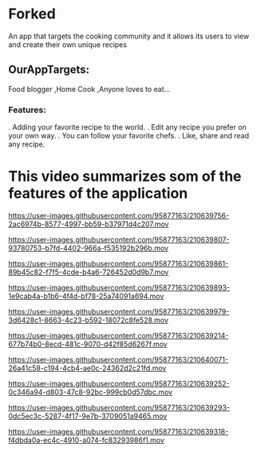 # Forked
An app that targets the cooking community and it allows its users to view and create their own unique recipes
## OurAppTargets:
Food blogger ,Home Cook ,Anyone loves to eat...


### Features:
. Adding your favorite recipe to the world.
. Edit any recipe you prefer on your own way.
. You can follow your favorite chefs.
. Like, share and read any recipe.

# This video summarizes som of the features of the application
   
    

https://user-images.githubusercontent.com/95877163/210639756-2ac6974b-8577-4997-bb59-b37971d4c207.mov



https://user-images.githubusercontent.com/95877163/210639807-93780753-b7fd-4402-966a-f535192b296b.mov



https://user-images.githubusercontent.com/95877163/210639861-89b45c82-f7f5-4cde-b4a6-726452d0d9b7.mov



https://user-images.githubusercontent.com/95877163/210639893-1e9cab4a-b1b6-4f4d-bf78-25a74091a694.mov



https://user-images.githubusercontent.com/95877163/210639979-3d6428c1-8663-4c23-b592-18072c8fe528.mov



https://user-images.githubusercontent.com/95877163/210639214-677b74b0-8ecd-481c-9070-d42f85d6267f.mov





https://user-images.githubusercontent.com/95877163/210640071-26a41c58-c194-4cb4-ae0c-24362d2c21fd.mov


    

https://user-images.githubusercontent.com/95877163/210639252-0c346a94-d803-47c8-92bc-999cb0d57dbc.mov


   

https://user-images.githubusercontent.com/95877163/210639293-0dc5ec3c-5287-4f17-9e7b-3709051a9465.mov






https://user-images.githubusercontent.com/95877163/210639318-f4dbda0a-ec4c-4910-a074-fc83293986f1.mov





 
